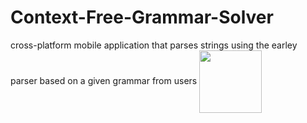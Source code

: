# Context-Free-Grammar-Solver
cross-platform mobile application that parses strings using the earley parser based on a given grammar from users
<a href="URL_REDIRECT" target="blank"><img align="center" src="file:///Users/shinnosukekawai/Desktop/Simulator%20Screen%20Shot%20-%20iPhone%2014%20Pro%20Max%20-%202022-12-08%20at%2022.56.41.png" height="100" /></a>
